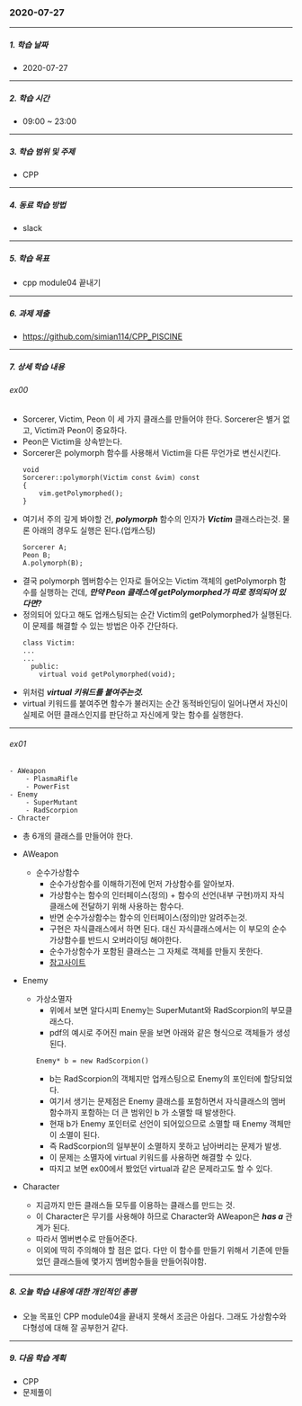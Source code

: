 ### 2020-07-27

-----
##### 1. 학습 날짜
- 2020-07-27

-----
##### 2. 학습 시간
- 09:00 ~ 23:00

-----
##### 3. 학습 범위 및 주제
- CPP

-----
##### 4. 동료 학습 방법
- slack

-----
##### 5. 학습 목표
- cpp module04 끝내기

-----
##### 6. 과제 제출
- https://github.com/simian114/CPP_PISCINE

-----
##### 7. 상세 학습 내용

###### ex00
- Sorcerer, Victim, Peon 이 세 가지 클래스를 만들어야 한다. Sorcerer은 별거 없고, Victim과 Peon이 중요하다.
- Peon은 Victim을 상속받는다.
- Sorcerer은 polymorph 함수를 사용해서 Victim을 다른 무언가로 변신시킨다.
  ```
  void
  Sorcerer::polymorph(Victim const &vim) const
  {
	  vim.getPolymorphed();
  }
  ```
- 여기서 주의 깊게 봐야할 건, ***polymorph*** 함수의 인자가  ***Victim*** 클래스라는것. 물론 아래의 경우도 실행은 된다.(업캐스팅)
  ```
  Sorcerer A;
  Peon B;
  A.polymorph(B);
  ```
- 결국 polymorph 멤버함수는 인자로 들어오는 Victim 객체의 getPolymorph 함수를 실행하는 건데, ***만약 Peon 클래스에 getPolymorphed가 따로 정의되어 있다면?***
- 정의되어 있다고 해도 업캐스팅되는 순간 Victim의 getPolymorphed가 실행된다. 이 문제를 해결할 수 있는 방법은 아주 간단하다.
  ```
  class Victim:
  ...
  ...
    public:
      virtual void getPolymorphed(void);
  ```
- 위처럼 ***virtual 키워드를 붙여주는것.***
- virtual 키워드를 붙여주면 함수가 불러지는 순간 동적바인딩이 일어나면서 자신이 실제로 어떤 클래스인지를 판단하고 자신에게 맞는 함수를 실행한다.

-----

###### ex01
```
- AWeapon
	- PlasmaRifle
	- PowerFist
- Enemy
	- SuperMutant
	- RadScorpion
- Chracter

```
- 총 6개의 클래스를 만들어야 한다.
- AWeapon
	- 순수가상함수
		- 순수가상함수를 이해하기전에 먼저 가상함수를 알아보자.
		- 가상함수는 함수의 인터페이스(정의) + 함수의 선언(내부 구현)까지 자식 클래스에 전달하기 위해 사용하는 함수다.
		- 반면 순수가상함수는 함수의 인터페이스(정의)만 알려주는것.
		- 구현은 자식클래스에서 하면 된다. 대신 자식클래스에서는 이 부모의 순수가상함수를 반드시 오버라이딩 해야한다.
		- 순수가상함수가 포함된 클래스는 그 자체로 객체를 만들지 못한다.
		- [참고사이트](https://blockdmask.tistory.com/277)
- Enemy
	- 가상소멸자
		- 위에서 보면 알다시피 Enemy는 SuperMutant와 RadScorpion의 부모클래스다.
		- pdf의 예시로 주어진 main 문을 보면 아래와 같은 형식으로 객체들가 생성된다.
		```
		Enemy* b = new RadScorpion()
		```
		- b는 RadScorpion의 객체지만 업캐스팅으로 Enemy의 포인터에 할당되었다.
		- 여기서 생기는 문제점은 Enemy 클래스를 포함하면서 자식클래스의 멤버함수까지 포함하는 더 큰 범위인 b 가 소멸할 때 발생한다.
		- 현재 b가 Enemy 포인터로 선언이 되어있으므로 소멸할 때 Enemy 객체만이 소멸이 된다.
		- 즉 RadScorpion의 일부분이 소멸하지 못하고 남아버리는 문제가 발생.
		- 이 문제는 소멸자에 virtual 키워드를 사용하면 해결할 수 있다.
		- 따지고 보면 ex00에서 봤었던 virtual과 같은 문제라고도 할 수 있다.
		
- Character
	- 지금까지 만든 클래스들 모두를 이용하는 클래스를 만드는 것.
	- 이 Character은 무기를 사용해야 하므로 Character와 AWeapon은 ***has a*** 관계가 된다.
	- 따라서 멤버변수로 만들어준다.
	- 이외에 딱히 주의해야 할 점은 없다. 다만 이 함수를 만들기 위해서 기존에 만들었던 클래스들에 몇가지 멤버함수들을 만들어줘야함.

-----
##### 8. 오늘 학습 내용에 대한 개인적인 총평
- 오늘 목표인 CPP module04을 끝내지 못해서 조금은 아쉽다. 그래도 가상함수와 다형성에 대해 잘 공부한거 같다.

-----
##### 9. 다음 학습 계획
- CPP
- 문제풀이
